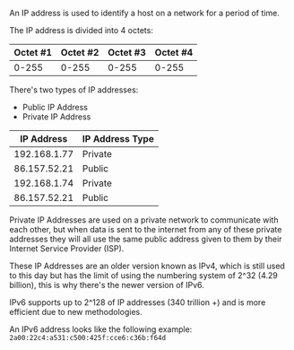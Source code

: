 An IP address is used to identify a host on a network for a period of time.

The IP address is divided into 4 octets:

| Octet #1 | Octet #2 | Octet #3 | Octet #4 |
| -------- | -------- | -------- | -------- |
| 0-255    | 0-255    | 0-255    | 0-255    |
There's two types of IP addresses:

* Public IP Address
* Private IP Address

| IP Address   | IP Address Type |
| ------------ | --------------- |
| 192.168.1.77 | Private         |
| 86.157.52.21 | Public          |
| 192.168.1.74 | Private         |
| 86.157.52.21 | Public          |

Private IP Addresses are used on a private network to communicate with each other, but when data is sent to the internet from any of these private addresses they will all use the same public address given to them by their Internet Service Provider (ISP).

These IP Addresses are an older version known as IPv4, which is still used to this day but has the limit of using the numbering system of 2^32 (4.29 billion), this is why there's the newer version of IPv6.

IPv6 supports up to 2^128 of IP addresses (340 trillion +) and is more efficient due to new methodologies.

An IPv6 address looks like the following example: `2a00:22c4:a531:c500:425f:cce6:c36b:f64d`

